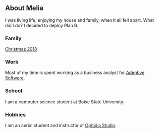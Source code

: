 ## About Melia

I was living life, enjoying my house and family, when it all fell apart. What did I do? I decided to deploy Plan B.


### Family

[Christmas 2018](https://photos.app.goo.gl/rDR9sUG1Rsq3yBi37)

### Work

Most of my time is spent working as a business analyst for [Adeptive Software](https://www.adeptivesw.com/).

### School

I am a computer science student at Boise State University. 

### Hobbies

I am an aerial student and instructor at [Ophidia Studio](http://ophidiastudio.com/).

